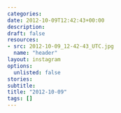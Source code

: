 ```yaml
---
categories:
date: 2012-10-09T12:42:43+00:00
description:
draft: false
resources:
- src: 2012-10-09_12-42-43_UTC.jpg
  name: "header"
layout: instagram
options:
  unlisted: false
stories:
subtitle:
title: "2012-10-09"
tags: []
---
```


 
